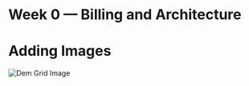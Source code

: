 # Week 0 — Billing and Architecture

# Adding Images
![Dem Grid Image](journal/assets/demogrid.png)

